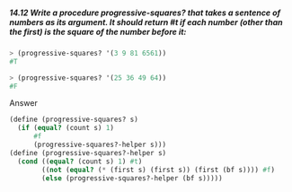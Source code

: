 ##### 14.12 Write a procedure progressive-squares? that takes a sentence of numbers as its argument. It should return #t if each number (other than the first) is the square of the number before it:
```Scheme
> (progressive-squares? '(3 9 81 6561))
#T

> (progressive-squares? '(25 36 49 64))
#F
```

Answer

```Scheme
(define (progressive-squares? s)
  (if (equal? (count s) 1)
      #f
      (progressive-squares?-helper s)))
(define (progressive-squares?-helper s)
  (cond ((equal? (count s) 1) #t)
        ((not (equal? (* (first s) (first s)) (first (bf s)))) #f)
        (else (progressive-squares?-helper (bf s)))))
```

